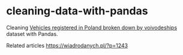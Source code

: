 # cleaning-data-with-pandas
Cleaning [Vehicles registered in Poland broken down by voivodeships](https://dane.gov.pl/pl/dataset/487,pojazdy-zarejestrowane-w-polsce-w-podziale-na-wojewodztwa) dataset with Pandas.

Related articles
https://wiadrodanych.pl/?p=1243